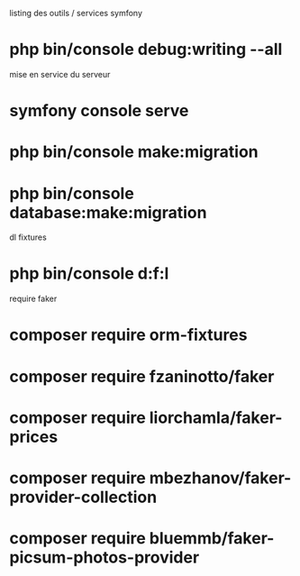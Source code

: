  listing des outils / services symfony
 # php bin/console debug:writing --all
 
 mise en service du serveur
 # symfony console serve
 # php bin/console make:migration  
 # php bin/console database:make:migration   
 
 dl fixtures
 # php bin/console d:f:l
 
 require faker
 # composer require orm-fixtures   
 # composer require fzaninotto/faker
 # composer require liorchamla/faker-prices    
 # composer require mbezhanov/faker-provider-collection 
 # composer require bluemmb/faker-picsum-photos-provider
 
 
 
